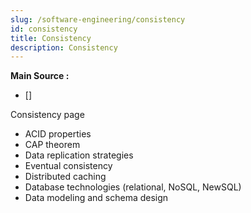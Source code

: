 ```yaml
---
slug: /software-engineering/consistency
id: consistency
title: Consistency
description: Consistency
---
```


**Main Source :**

- []

Consistency page

- ACID properties
- CAP theorem
- Data replication strategies
- Eventual consistency
- Distributed caching
- Database technologies (relational, NoSQL, NewSQL)
- Data modeling and schema design
